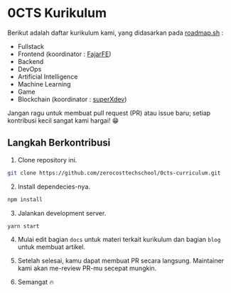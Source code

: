 # 0CTS Kurikulum

Berikut adalah daftar kurikulum kami, yang didasarkan pada [roadmap.sh](https://roadmap.sh/) :
- Fullstack 
- Frontend (koordinator : [FajarFE](https://github.com/FajarFE))
- Backend
- DevOps
- Artificial Intelligence
- Machine Learning
- Game
- Blockchain (koordinator : [superXdev](https://github.com/superXdev))
 
Jangan ragu untuk membuat pull request (PR) atau issue baru; setiap kontribusi kecil sangat kami hargai! 😁

## Langkah Berkontribusi

1. Clone repository ini.

```bash
git clone https://github.com/zerocosttechschool/0cts-curriculum.git
```

2. Install dependecies-nya.

```bash
npm install
```

3. Jalankan development server.

```bash
yarn start
```

4. Mulai edit bagian `docs` untuk materi terkait kurikulum dan bagian `blog` untuk membuat artikel.

5. Setelah selesai, kamu dapat membuat PR secara langsung. Maintainer kami akan me-review PR-mu secepat mungkin.

6. Semangat 🔥

